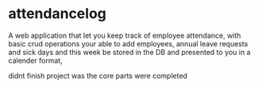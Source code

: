 # attendancelog
A web application that let you keep track of employee attendance, with basic crud operations your able to add employees, annual leave requests and sick days and this week be stored in the DB and presented to you in a calender format, 

didnt finish project was the core parts were completed 
